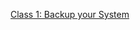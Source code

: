 [Class 1: Backup your System](https://github.com/Random9904/201-reading-notes/wiki/Class-01:-Backup-Your-System)
